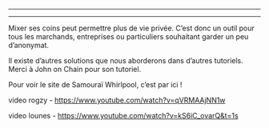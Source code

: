 
---




---

Mixer ses coins peut permettre plus de vie privée. C’est donc un outil pour tous les marchands, entreprises ou particuliers souhaitant garder un peu d’anonymat.

Il existe d’autres solutions que nous aborderons dans d’autres tutoriels.
Merci à John on Chain pour son tutoriel.

Pour voir le site de Samouraï Whirlpool, c’est par ici !

video rogzy - https://www.youtube.com/watch?v=qVRMAAjNN1w

video lounes - https://www.youtube.com/watch?v=kS6iC_ovarQ&t=1s
